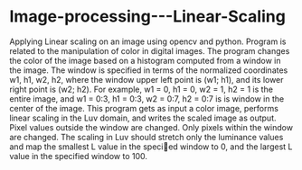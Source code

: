 # Image-processing---Linear-Scaling
Applying Linear scaling on an image using opencv and python. 
Program is related to the manipulation of color in digital images.
The program changes the color of the image based on a histogram computed from a window in the
image. The window is specified in terms of the normalized coordinates w1, h1, w2, h2, where the window
upper left point is (w1; h1), and its lower right point is (w2; h2). For example, w1 = 0, h1 = 0, w2 = 1,
h2 = 1 is the entire image, and w1 = 0:3, h1 = 0:3, w2 = 0:7, h2 = 0:7 is is window in the center of the
image.
This program gets as input a color image, performs linear scaling in the Luv domain, and writes the
scaled image as output.
Pixel values outside the window are changed. Only pixels within the window are changed.
The scaling in Luv should stretch only the luminance values and map the smallest L value in the specied window to 0, and the largest L value in the specified window to 100.
